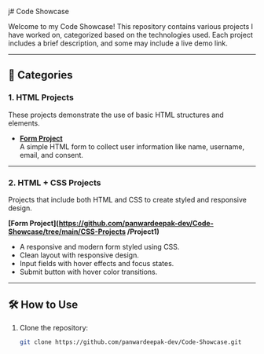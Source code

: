  j# Code Showcase

Welcome to my Code Showcase! This repository contains various projects I have worked on, categorized based on the technologies used. Each project includes a brief description, and some may include a live demo link.

---

## 📂 Categories

### 1. HTML Projects
These projects demonstrate the use of basic HTML structures and elements.

- **[Form Project](https://github.com/panwardeepak-dev/Code-Showcase/tree/main/HTML-Projects/Project1)**  
  A simple HTML form to collect user information like name, username, email, and consent.

---

### 2. HTML + CSS Projects
Projects that include both HTML and CSS to create styled and responsive design.

**[Form Project](https://github.com/panwardeepak-dev/Code-Showcase/tree/main/CSS-Projects
/Project1)** 
- A responsive and modern form styled using CSS.
- Clean layout with responsive design.
- Input fields with hover effects and focus states.
- Submit button with hover color transitions.

---


## 🛠️ How to Use
1. Clone the repository:  
   ```bash
   git clone https://github.com/panwardeepak-dev/Code-Showcase.git
